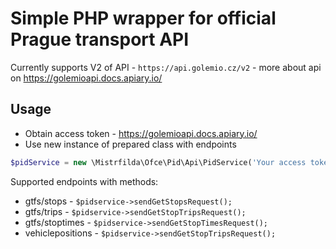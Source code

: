 # Simple PHP wrapper for official Prague transport API

Currently supports V2 of API - ```https://api.golemio.cz/v2``` - more about api on https://golemioapi.docs.apiary.io/

## Usage

- Obtain access token - https://golemioapi.docs.apiary.io/
- Use new instance of prepared class with endpoints

```php
$pidService = new \Mistrfilda\Ofce\Pid\Api\PidService('Your access token');
```

Supported endpoints with methods:
- gtfs/stops - ```$pidservice->sendGetStopsRequest();```
- gtfs/trips - ```$pidservice->sendGetStopTripsRequest();```
- gtfs/stoptimes - ```$pidservice->sendGetStopTimesRequest();```
- vehiclepositions - ```$pidservice->sendGetStopTripsRequest();``` 
